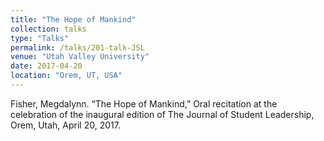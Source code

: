 ```yaml
---
title: "The Hope of Mankind"
collection: talks
type: "Talks"
permalink: /talks/201-talk-JSL
venue: "Utah Valley University"
date: 2017-04-20
location: "Orem, UT, USA"
---
```



Fisher, Megdalynn. “The Hope of Mankind,” Oral recitation at the celebration of the inaugural edition of The Journal of Student Leadership, Orem, Utah, April 20, 2017.
